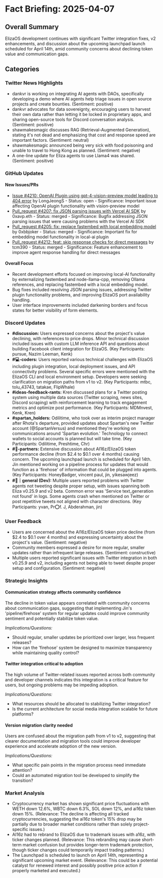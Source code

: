 # Fact Briefing: 2025-04-07

## Overall Summary
ElizaOS development continues with significant Twitter integration fixes, v2 enhancements, and discussion about the upcoming launchpad launch scheduled for April 14th, amid community concerns about declining token value and communication gaps.

## Categories

### Twitter News Highlights
- dankvr is working on integrating AI agents with DAOs, specifically developing a demo where AI agents help triage issues in open source projects and create bounties. (Sentiment: positive)
- dankvr advocates for data sovereignty, encouraging users to harvest their own data rather than letting it be locked in proprietary apps, and sharing open-source tools for Discord conversation analysis. (Sentiment: positive)
- shawmakesmagic discusses RAG (Retrieval-Augmented Generation), stating it's not dead and emphasizing that cost and response speed are important factors. (Sentiment: neutral)
- shawmakesmagic announced being very sick with food poisoning and unable to travel to Hong Kong as planned. (Sentiment: negative)
- A one-line update for Eliza agents to use Llama4 was shared. (Sentiment: positive)

### GitHub Updates

#### New Issues/PRs
- [Issue #4210: OpenAI Plugin using gpt-4-vision-preview model leading to 404 error](https://github.com/elizaOS/eliza/issues/4210) by LongJeongS - Status: open - Significance: Important issue affecting OpenAI plugin functionality with vision-preview model
- [Pull_request #4207: fix JSON parsing issues with Vercel AI SDK](#) by 0xavp.eth - Status: merged - Significance: Bugfix addressing JSON parsing issues that were causing problems with the Vercel AI SDK
- [Pull_request #4205: fix: replace fastembed with local embedding model](#) by 0xbbjoker - Status: merged - Significance: Important fix for embedding model functionality in local-ai plugin
- [Pull_request #4212: feat: skip response checks for direct messages](#) by tcm390 - Status: merged - Significance: Feature enhancement to improve agent response handling for direct messages

#### Overall Focus
- Recent development efforts focused on improving local-AI functionality by externalizing fastembed and node-llama-cpp, removing Ollama references, and replacing fastembed with a local embedding model.
- Bug fixes included resolving JSON parsing issues, addressing Twitter plugin functionality problems, and improving ElizaOS port availability handling.
- User interface improvements included darkening borders and focus states for better visibility of form elements.

### Discord Updates
- **#discussion:** Users expressed concerns about the project's value declining, with references to price drops. Minor technical discussion included issues with custom LLM inference API and questions about building Facebook client integration for ElizaOS. (Key Participants: pursue, Nazim Leeman, Kenk)
- **#💻-coders:** Users reported various technical challenges with ElizaOS including plugin integration, local deployment issues, and API connectivity problems. Several specific errors were mentioned with the ElizaOS CLI and local environment setup. Developers were seeking clarification on migration paths from v1 to v2. (Key Participants: mtbc, tolu_43743, tatakae, FlipWhale)
- **#ideas-feedback-rants:** Kren discussed plans for a Twitter posting system using multiple data sources (Twitter scraping, news sites, Discord scraping) with reinforcement learning to track engagement metrics and optimize post performance. (Key Participants: MDMnvest, Kenk, Kren)
- **#spartan_holders:** Odilitime, who took over as interim project manager after Rhota's departure, provided updates about Spartan's new Twitter account (@SpartanVersus) and mentioned they're working on communications around 'Spartan evolution.' Technology to connect wallets to social accounts is planned but will take time. (Key Participants: Odilitime, Preshtime, Chr)
- **#🥇-partners:** Extensive discussion about AI16z/ElizaOS token performance decline (from $2.4 to $0.1 over 4 months) causing concern. The upcoming launchpad launch is scheduled for April 14th. Jin mentioned working on a pipeline process for updates that would function as a 'firehose' of information that could be plugged into agents. (Key Participants: HoneyBadger, vincent paul, jin, yikesawjeez)
- **#💬｜general (Dev):** Multiple users reported problems with Twitter agents not tweeting despite proper setup, with issues spanning both Eliza v0.25.9 and v2 beta. Common error was 'Service text_generation not found' in logs. Some agents crash when mentioned on Twitter or post repetitive tweets not aligned with character directions. (Key Participants: yvan, Pr⭕f. J, Abderahman, jin)

### User Feedback
- Users are concerned about the AI16z/ElizaOS token price decline (from $2.4 to $0.1 over 4 months) and expressing uncertainty about the project's value. (Sentiment: negative)
- Community members expressed a desire for more regular, smaller updates rather than infrequent large releases. (Sentiment: constructive)
- Multiple users reported significant issues with Twitter integration in both v0.25.9 and v2, including agents not being able to tweet despite proper setup and configuration. (Sentiment: negative)

### Strategic Insights

#### Communication strategy affects community confidence
The decline in token value appears correlated with community concerns about communication gaps, suggesting that implementing Jin's 'pipeline/firehose' system for regular updates could improve community sentiment and potentially stabilize token value.

*Implications/Questions:*
  - Should regular, smaller updates be prioritized over larger, less frequent releases?
  - How can the 'firehose' system be designed to maximize transparency while maintaining quality control?

#### Twitter integration critical to adoption
The high volume of Twitter-related issues reported across both community and developer channels indicates this integration is a critical feature for users, but ongoing problems may be impeding adoption.

*Implications/Questions:*
  - What resources should be allocated to stabilizing Twitter integration?
  - Is the current architecture for social media integration scalable for future platforms?

#### Version migration clarity needed
Users are confused about the migration path from v1 to v2, suggesting that clearer documentation and migration tools could improve developer experience and accelerate adoption of the new version.

*Implications/Questions:*
  - What specific pain points in the migration process need immediate attention?
  - Could an automated migration tool be developed to simplify the transition?

### Market Analysis
- Cryptocurrency market has shown significant price fluctuations with WETH down 12.6%, WBTC down 6.3%, SOL down 12%, and ai16z token down 15%. (Relevance: The decline is affecting all tracked cryptocurrencies, suggesting the ai16z token's 15% drop may be partially due to broader market conditions rather than solely project-specific issues.)
- AI16z had to rebrand to ElizaOS due to trademark issues with a16z, with ticker changes planned. (Relevance: This rebranding may cause short-term market confusion but provides longer-term trademark protection, though ticker changes could temporarily impact trading patterns.)
- The Launchpad is scheduled to launch on April 14th, representing a significant upcoming market event. (Relevance: This could be a potential catalyst for renewed interest and possibly positive price action if properly marketed and executed.)
